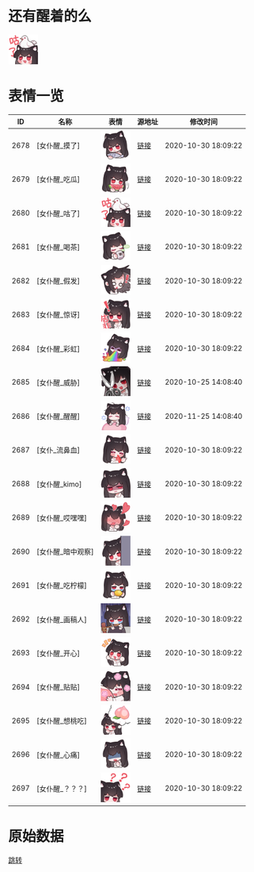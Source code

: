 # 还有醒着的么

<img src="./cover.png" height="60" alt="cover" />

# 表情一览

|ID|名称|表情|源地址|修改时间|
|----|----|----|----|----|
|2678|[女仆醒_摸了]|<img src="./pic/002678_%5B女仆醒_摸了%5D.png" height="60" alt="摸了"/>|[链接](http://i0.hdslb.com/bfs/emote/79ecb3bacaa92dcce54d745d6332777cae264bc1.png)|2020-10-30 18:09:22|
|2679|[女仆醒_吃瓜]|<img src="./pic/002679_%5B女仆醒_吃瓜%5D.png" height="60" alt="吃瓜"/>|[链接](http://i0.hdslb.com/bfs/emote/739c393ec0312e0e655cbe7161b5dc26e2cc07ef.png)|2020-10-30 18:09:22|
|2680|[女仆醒_咕了]|<img src="./pic/002680_%5B女仆醒_咕了%5D.png" height="60" alt="咕了"/>|[链接](http://i0.hdslb.com/bfs/emote/41ac098974998742755523227b274d7b13a310f4.png)|2020-10-30 18:09:22|
|2681|[女仆醒_喝茶]|<img src="./pic/002681_%5B女仆醒_喝茶%5D.png" height="60" alt="喝茶"/>|[链接](http://i0.hdslb.com/bfs/emote/200f651f545024d21eefc9bac2e9f59e67c406c3.png)|2020-10-30 18:09:22|
|2682|[女仆醒_假发]|<img src="./pic/002682_%5B女仆醒_假发%5D.png" height="60" alt="假发"/>|[链接](http://i0.hdslb.com/bfs/emote/9461cf154de7f3bfcfe61bd85aebe7e84272cdef.png)|2020-10-30 18:09:22|
|2683|[女仆醒_惊讶]|<img src="./pic/002683_%5B女仆醒_惊讶%5D.png" height="60" alt="惊讶"/>|[链接](http://i0.hdslb.com/bfs/emote/e9b0f737958dc893940b0ba2c192a7ef1cb005ef.png)|2020-10-30 18:09:22|
|2684|[女仆醒_彩虹]|<img src="./pic/002684_%5B女仆醒_彩虹%5D.png" height="60" alt="彩虹"/>|[链接](http://i0.hdslb.com/bfs/emote/7e264e6f0c7b04c5047f44c6fea7ec018999081f.png)|2020-10-30 18:09:22|
|2685|[女仆醒_威胁]|<img src="./pic/002685_%5B女仆醒_威胁%5D.png" height="60" alt="威胁"/>|[链接](http://i0.hdslb.com/bfs/emote/fdc25454d0fcc0c53670c1f92b0b3fe7062ae99b.png)|2020-10-25 14:08:40|
|2686|[女仆醒_醒醒]|<img src="./pic/002686_%5B女仆醒_醒醒%5D.png" height="60" alt="醒醒"/>|[链接](http://i0.hdslb.com/bfs/emote/f2a0ab6d19b53ac5a67a1a79dcdfb6f2255cecc3.png)|2020-11-25 14:08:40|
|2687|[女仆_流鼻血]|<img src="./pic/002687_%5B女仆_流鼻血%5D.png" height="60" alt="流鼻血"/>|[链接](http://i0.hdslb.com/bfs/emote/a1ce24457aeb288545821b39053ece6520f84c4a.png)|2020-10-30 18:09:22|
|2688|[女仆醒_kimo]|<img src="./pic/002688_%5B女仆醒_kimo%5D.png" height="60" alt="kimo"/>|[链接](http://i0.hdslb.com/bfs/emote/ba71e5e0c3b28e89069899aa7049c7e8e950444e.png)|2020-10-30 18:09:22|
|2689|[女仆醒_哎嘿嘿]|<img src="./pic/002689_%5B女仆醒_哎嘿嘿%5D.png" height="60" alt="哎嘿嘿"/>|[链接](http://i0.hdslb.com/bfs/emote/1034944853250dedc69a37eeac424cbb9b662382.png)|2020-10-30 18:09:22|
|2690|[女仆醒_暗中观察]|<img src="./pic/002690_%5B女仆醒_暗中观察%5D.png" height="60" alt="暗中观察"/>|[链接](http://i0.hdslb.com/bfs/emote/a978afd4a7071e90e348210ec4d80a073cde3ff8.png)|2020-10-30 18:09:22|
|2691|[女仆醒_吃柠檬]|<img src="./pic/002691_%5B女仆醒_吃柠檬%5D.png" height="60" alt="吃柠檬"/>|[链接](http://i0.hdslb.com/bfs/emote/fef26aa448b69112ef377ac3718d69bb8727847b.png)|2020-10-30 18:09:22|
|2692|[女仆醒_画稿人]|<img src="./pic/002692_%5B女仆醒_画稿人%5D.png" height="60" alt="画稿人"/>|[链接](http://i0.hdslb.com/bfs/emote/49d68463ad88a09a47775d6d4964aa439a27cfad.png)|2020-10-30 18:09:22|
|2693|[女仆醒_开心]|<img src="./pic/002693_%5B女仆醒_开心%5D.png" height="60" alt="开心"/>|[链接](http://i0.hdslb.com/bfs/emote/b44bcf3c4a3ee5000d1caf8d02c558103f5cd2a2.png)|2020-10-30 18:09:22|
|2694|[女仆醒_贴贴]|<img src="./pic/002694_%5B女仆醒_贴贴%5D.png" height="60" alt="贴贴"/>|[链接](http://i0.hdslb.com/bfs/emote/bb2d03be7028d214f22ad98f29ba71ae12ad4e02.png)|2020-10-30 18:09:22|
|2695|[女仆醒_想桃吃]|<img src="./pic/002695_%5B女仆醒_想桃吃%5D.png" height="60" alt="想桃吃"/>|[链接](http://i0.hdslb.com/bfs/emote/2fe00745010f3e7f2eb5def7b13652b0298b34a6.png)|2020-10-30 18:09:22|
|2696|[女仆醒_心痛]|<img src="./pic/002696_%5B女仆醒_心痛%5D.png" height="60" alt="心痛"/>|[链接](http://i0.hdslb.com/bfs/emote/0e5b7a99d177044b3c34606b2dc7b270d311df81.png)|2020-10-30 18:09:22|
|2697|[女仆醒_？？？]|<img src="./pic/002697_%5B女仆醒_？？？%5D.png" height="60" alt="？？？"/>|[链接](http://i0.hdslb.com/bfs/emote/bb0258b7a519404c98e1fd63783cc67538348ac5.png)|2020-10-30 18:09:22|

# 原始数据

[跳转](./raw.json)

